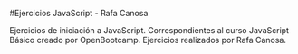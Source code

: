 #Ejercicios JavaScript - Rafa Canosa

Ejercicios de iniciación a JavaScript. Correspondientes al curso JavaScript Básico creado por OpenBootcamp.
Ejercicios realizados por Rafa Canosa.
